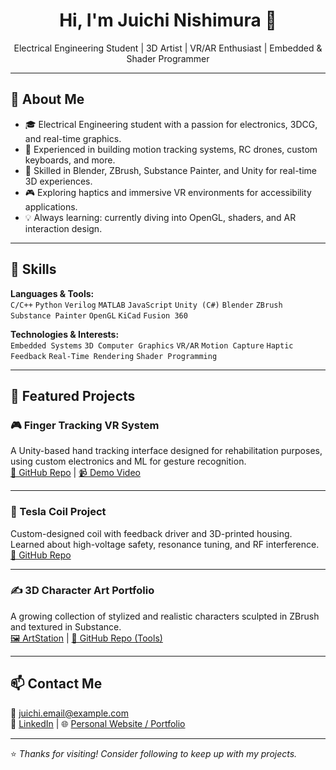 <!-- GitHub Portfolio README Template -->

<h1 align="center">Hi, I'm Juichi Nishimura 👋</h1>
<p align="center">Electrical Engineering Student | 3D Artist | VR/AR Enthusiast | Embedded & Shader Programmer</p>

---

## 🧠 About Me

- 🎓 Electrical Engineering student with a passion for electronics, 3DCG, and real-time graphics.
- 🧰 Experienced in building motion tracking systems, RC drones, custom keyboards, and more.
- 🎨 Skilled in Blender, ZBrush, Substance Painter, and Unity for real-time 3D experiences.
- 🎮 Exploring haptics and immersive VR environments for accessibility applications.
- 💡 Always learning: currently diving into OpenGL, shaders, and AR interaction design.

---

## 🔧 Skills

**Languages & Tools:**  
`C/C++` `Python` `Verilog` `MATLAB` `JavaScript` `Unity (C#)` `Blender` `ZBrush` `Substance Painter` `OpenGL` `KiCad` `Fusion 360`  

**Technologies & Interests:**  
`Embedded Systems` `3D Computer Graphics` `VR/AR` `Motion Capture` `Haptic Feedback` `Real-Time Rendering` `Shader Programming`

---

## 🧩 Featured Projects

### 🎮 Finger Tracking VR System
A Unity-based hand tracking interface designed for rehabilitation purposes, using custom electronics and ML for gesture recognition.  
[🔗 GitHub Repo](#) | [📹 Demo Video](#)

---

### 🔋 Tesla Coil Project
Custom-designed coil with feedback driver and 3D-printed housing. Learned about high-voltage safety, resonance tuning, and RF interference.  
[🔗 GitHub Repo](#)

---

### ✍️ 3D Character Art Portfolio
A growing collection of stylized and realistic characters sculpted in ZBrush and textured in Substance.  
[🖼 ArtStation](#) | [🔗 GitHub Repo (Tools)](#)

---

## 📫 Contact Me

📧 juichi.email@example.com  
🔗 [LinkedIn](#) | 🌐 [Personal Website / Portfolio](#)

---

⭐️ *Thanks for visiting! Consider following to keep up with my projects.*
